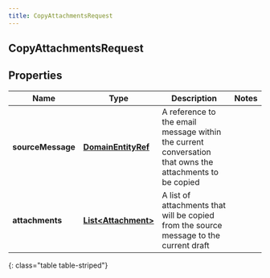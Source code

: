 ```yaml
---
title: CopyAttachmentsRequest
---
```

## CopyAttachmentsRequest


## Properties

| Name | Type | Description | Notes |
| ------------ | ------------- | ------------- | ------------- |
| **sourceMessage** | <!----><!---->[**DomainEntityRef**](DomainEntityRef.html)<!----> | A reference to the email message within the current conversation that owns the attachments to be copied |  |
| **attachments** | <!----><!---->[**List&lt;Attachment&gt;**](Attachment.html)<!----> | A list of attachments that will be copied from the source message to the current draft |  |
{: class="table table-striped"}



